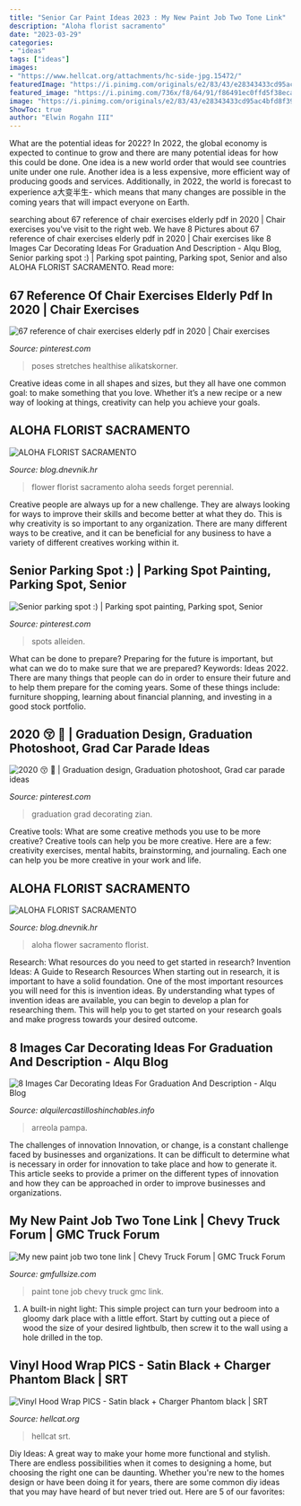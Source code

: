 ```yaml
---
title: "Senior Car Paint Ideas 2023 : My New Paint Job Two Tone Link"
description: "Aloha florist sacramento"
date: "2023-03-29"
categories:
- "ideas"
tags: ["ideas"]
images:
- "https://www.hellcat.org/attachments/hc-side-jpg.15472/"
featuredImage: "https://i.pinimg.com/originals/e2/83/43/e28343433cd95ac4bfd8f390f276dd38.jpg"
featured_image: "https://i.pinimg.com/736x/f8/64/91/f86491ec0ffd5f38ecae0e3be0d9dadd.jpg"
image: "https://i.pinimg.com/originals/e2/83/43/e28343433cd95ac4bfd8f390f276dd38.jpg"
ShowToc: true
author: "Elwin Rogahn III"
---
```



What are the potential ideas for 2022?
In 2022, the global economy is expected to continue to grow and there are many potential ideas for how this could be done. One idea is a new world order that would see countries unite under one rule. Another idea is a less expensive, more efficient way of producing goods and services. Additionally, in 2022, the world is forecast to experience a大变半生- which means that many changes are possible in the coming years that will impact everyone on Earth.

	

		
searching about 67 reference of chair exercises elderly pdf in 2020 | Chair exercises you've visit to the right web. We have 8 Pictures about 67 reference of chair exercises elderly pdf in 2020 | Chair exercises like 8 Images Car Decorating Ideas For Graduation And Description - Alqu Blog, Senior parking spot :) | Parking spot painting, Parking spot, Senior and also ALOHA FLORIST SACRAMENTO. Read more:
		
    
## 67 Reference Of Chair Exercises Elderly Pdf In 2020 | Chair Exercises

<img loading=lazy src="https://i.pinimg.com/736x/f8/64/91/f86491ec0ffd5f38ecae0e3be0d9dadd.jpg" onerror="this.onerror=null;this.src='https://tse4.mm.bing.net/th?id=OIP.FDjfLpLafsC1LbtLz_kwewHaGk&amp;pid=15.1';" alt="67 reference of chair exercises elderly pdf in 2020 | Chair exercises">

_Source: pinterest.com_

>poses stretches healthise alikatskorner. 

	

Creative ideas come in all shapes and sizes, but they all have one common goal: to make something that you love. Whether it’s a new recipe or a new way of looking at things, creativity can help you achieve your goals.

    
## ALOHA FLORIST SACRAMENTO

<img loading=lazy src="http://bit.ly/qBorpc" onerror="this.onerror=null;this.src='https://tse1.mm.bing.net/th?id=OIP.j-0wp0Ypet2ReVcfsp-IVwAAAA&amp;pid=15.1';" alt="ALOHA FLORIST SACRAMENTO">

_Source: blog.dnevnik.hr_

>flower florist sacramento aloha seeds forget perennial. 

	

Creative people are always up for a new challenge. They are always looking for ways to improve their skills and become better at what they do. This is why creativity is so important to any organization. There are many different ways to be creative, and it can be beneficial for any business to have a variety of different creatives working within it.

    
## Senior Parking Spot :) | Parking Spot Painting, Parking Spot, Senior

<img loading=lazy src="https://i.pinimg.com/originals/e2/83/43/e28343433cd95ac4bfd8f390f276dd38.jpg" onerror="this.onerror=null;this.src='https://tse4.mm.bing.net/th?id=OIP.UgAkaqeDHlgNgvrCvbxIGAHaNL&amp;pid=15.1';" alt="Senior parking spot :) | Parking spot painting, Parking spot, Senior">

_Source: pinterest.com_

>spots alleiden. 

	

What can be done to prepare?
Preparing for the future is important, but what can we do to make sure that we are prepared? Keywords: Ideas 2022. There are many things that people can do in order to ensure their future and to help them prepare for the coming years. Some of these things include: furniture shopping, learning about financial planning, and investing in a good stock portfolio.

    
## 2020 😚 🏼 | Graduation Design, Graduation Photoshoot, Grad Car Parade Ideas

<img loading=lazy src="https://i.pinimg.com/originals/61/73/02/617302625bd89120a1b08bbbfb40e002.jpg" onerror="this.onerror=null;this.src='https://tse2.mm.bing.net/th?id=OIP.D-npKSefle2mQxyG2sVj3QHaJ4&amp;pid=15.1';" alt="2020 😚 🏼 | Graduation design, Graduation photoshoot, Grad car parade ideas">

_Source: pinterest.com_

>graduation grad decorating zian. 

	

Creative tools: What are some creative methods you use to be more creative?
Creative tools can help you be more creative. Here are a few: creativity exercises, mental habits, brainstorming, and journaling. Each one can help you be more creative in your work and life.

    
## ALOHA FLORIST SACRAMENTO

<img loading=lazy src="http://bit.ly/rpxBqs" onerror="this.onerror=null;this.src='https://tse1.mm.bing.net/th?id=OIP.l8eS8OxW2X1i-x4HYYWk5AHaFS&amp;pid=15.1';" alt="ALOHA FLORIST SACRAMENTO">

_Source: blog.dnevnik.hr_

>aloha flower sacramento florist. 

	

Research: What resources do you need to get started in research?
Invention Ideas: A Guide to Research Resources
When starting out in research, it is important to have a solid foundation. One of the most important resources you will need for this is invention ideas. By understanding what types of invention ideas are available, you can begin to develop a plan for researching them. This will help you to get started on your research goals and make progress towards your desired outcome.

    
## 8 Images Car Decorating Ideas For Graduation And Description - Alqu Blog

<img loading=lazy src="https://alquilercastilloshinchables.info/wp-content/uploads/2020/06/Senior-car-window-painting-by-Veronica-Arreola-With-images-Car-....jpg" onerror="this.onerror=null;this.src='https://tse3.mm.bing.net/th?id=OIP.BBnhx6Q8JO4rx_sgT-pxOwHaFi&amp;pid=15.1';" alt="8 Images Car Decorating Ideas For Graduation And Description - Alqu Blog">

_Source: alquilercastilloshinchables.info_

>arreola pampa. 

	

The challenges of innovation
Innovation, or change, is a constant challenge faced by businesses and organizations. It can be difficult to determine what is necessary in order for innovation to take place and how to generate it. This article seeks to provide a primer on the different types of innovation and how they can be approached in order to improve businesses and organizations.

    
## My New Paint Job Two Tone Link | Chevy Truck Forum | GMC Truck Forum

<img loading=lazy src="http://carphotos.cardomain.com/ride_images/4/561/669/38900334004_large.jpg" onerror="this.onerror=null;this.src='https://tse2.mm.bing.net/th?id=OIP.0rFWf9kHW7S7wbqRf1WlUQHaFj&amp;pid=15.1';" alt="My new paint job two tone link | Chevy Truck Forum | GMC Truck Forum">

_Source: gmfullsize.com_

>paint tone job chevy truck gmc link. 

	

1. A built-in night light: This simple project can turn your bedroom into a gloomy dark place with a little effort. Start by cutting out a piece of wood the size of your desired lightbulb, then screw it to the wall using a hole drilled in the top.

    
## Vinyl Hood Wrap PICS - Satin Black + Charger Phantom Black | SRT

<img loading=lazy src="https://www.hellcat.org/attachments/hc-side-jpg.15472/" onerror="this.onerror=null;this.src='https://tse3.mm.bing.net/th?id=OIP.Vv1uJMq8FVRX4aFvdjcEAAHaFi&amp;pid=15.1';" alt="Vinyl Hood Wrap PICS - Satin black + Charger Phantom black | SRT">

_Source: hellcat.org_

>hellcat srt. 

	

Diy Ideas: A great way to make your home more functional and stylish. There are endless possibilities when it comes to designing a home, but choosing the right one can be daunting. Whether you're new to the homes design or have been doing it for years, there are some common diy ideas that you may have heard of but never tried out. Here are 5 of our favorites: 

